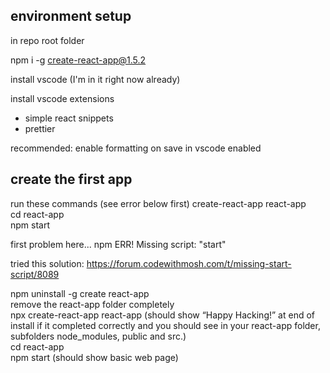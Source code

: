 ## environment setup

in repo root folder

npm i -g create-react-app@1.5.2

install vscode (I'm in it right now already)

install vscode extensions

- simple react snippets
- prettier

recommended: enable formatting on save in vscode enabled

## create the first app

run these commands (see error below first)
create-react-app react-app  
cd react-app  
npm start

first problem here...
npm ERR! Missing script: "start"

tried this solution: https://forum.codewithmosh.com/t/missing-start-script/8089

npm uninstall -g create react-app  
remove the react-app folder completely  
npx create-react-app react-app (should show “Happy Hacking!” at end of install if it completed correctly and you should see in your react-app folder, subfolders node_modules, public and src.)  
cd react-app  
npm start (should show basic web page)
